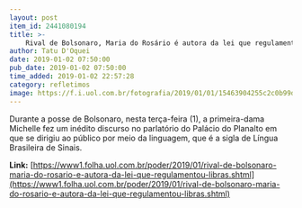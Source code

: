 ```yaml
---
layout: post
item_id: 2441080194
title: >-
    Rival de Bolsonaro, Maria do Rosário é autora da lei que regulamentou Libras
author: Tatu D'Oquei
date: 2019-01-02 07:50:00
pub_date: 2019-01-02 07:50:00
time_added: 2019-01-02 22:57:28
category: refletimos
image: https://f.i.uol.com.br/fotografia/2019/01/01/15463904255c2c0b99d0701_1546390425_3x2_rt.jpg
---
```


Durante a posse de Bolsonaro, nesta terça-feira (1), a primeira-dama Michelle fez um inédito discurso no parlatório do Palácio do Planalto em que se dirigiu ao público por meio da linguagem, que é a sigla de Língua Brasileira de Sinais.

**Link:** [https://www1.folha.uol.com.br/poder/2019/01/rival-de-bolsonaro-maria-do-rosario-e-autora-da-lei-que-regulamentou-libras.shtml](https://www1.folha.uol.com.br/poder/2019/01/rival-de-bolsonaro-maria-do-rosario-e-autora-da-lei-que-regulamentou-libras.shtml)

